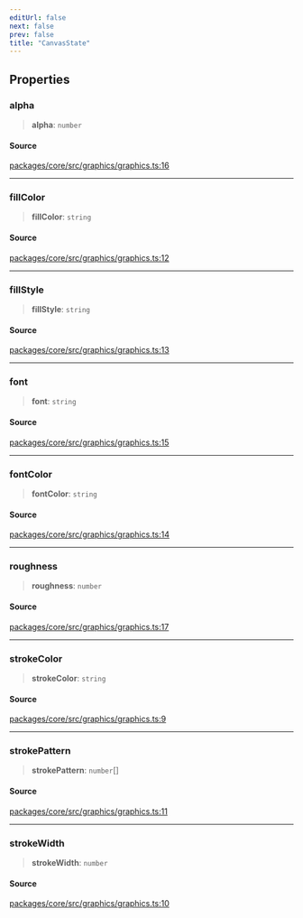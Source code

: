 ```yaml
---
editUrl: false
next: false
prev: false
title: "CanvasState"
---
```


## Properties

### alpha

> **alpha**: `number`

#### Source

[packages/core/src/graphics/graphics.ts:16](https://github.com/dgmjs/dgmjs/blob/main/packages/core/src/graphics/graphics.ts#L16)

***

### fillColor

> **fillColor**: `string`

#### Source

[packages/core/src/graphics/graphics.ts:12](https://github.com/dgmjs/dgmjs/blob/main/packages/core/src/graphics/graphics.ts#L12)

***

### fillStyle

> **fillStyle**: `string`

#### Source

[packages/core/src/graphics/graphics.ts:13](https://github.com/dgmjs/dgmjs/blob/main/packages/core/src/graphics/graphics.ts#L13)

***

### font

> **font**: `string`

#### Source

[packages/core/src/graphics/graphics.ts:15](https://github.com/dgmjs/dgmjs/blob/main/packages/core/src/graphics/graphics.ts#L15)

***

### fontColor

> **fontColor**: `string`

#### Source

[packages/core/src/graphics/graphics.ts:14](https://github.com/dgmjs/dgmjs/blob/main/packages/core/src/graphics/graphics.ts#L14)

***

### roughness

> **roughness**: `number`

#### Source

[packages/core/src/graphics/graphics.ts:17](https://github.com/dgmjs/dgmjs/blob/main/packages/core/src/graphics/graphics.ts#L17)

***

### strokeColor

> **strokeColor**: `string`

#### Source

[packages/core/src/graphics/graphics.ts:9](https://github.com/dgmjs/dgmjs/blob/main/packages/core/src/graphics/graphics.ts#L9)

***

### strokePattern

> **strokePattern**: `number`[]

#### Source

[packages/core/src/graphics/graphics.ts:11](https://github.com/dgmjs/dgmjs/blob/main/packages/core/src/graphics/graphics.ts#L11)

***

### strokeWidth

> **strokeWidth**: `number`

#### Source

[packages/core/src/graphics/graphics.ts:10](https://github.com/dgmjs/dgmjs/blob/main/packages/core/src/graphics/graphics.ts#L10)
